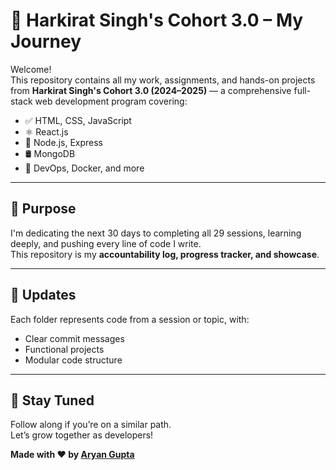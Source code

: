 # 🚀 Harkirat Singh's Cohort 3.0 – My Journey

Welcome!  
This repository contains all my work, assignments, and hands-on projects from **Harkirat Singh's Cohort 3.0 (2024–2025)** — a comprehensive full-stack web development program covering:

- ✅ HTML, CSS, JavaScript
- ⚛️ React.js
- 🔧 Node.js, Express
- 🛢️ MongoDB
- 🐳 DevOps, Docker, and more

---

## 🎯 Purpose

I'm dedicating the next 30 days to completing all 29 sessions, learning deeply, and pushing every line of code I write.  
This repository is my **accountability log, progress tracker, and showcase**.

---

## 📌 Updates

Each folder represents code from a session or topic, with:
- Clear commit messages
- Functional projects
- Modular code structure

---

## 🙌 Stay Tuned

Follow along if you’re on a similar path.  
Let’s grow together as developers!

**Made with ❤️ by [Aryan Gupta](https://github.com/Aryan27-max)**
